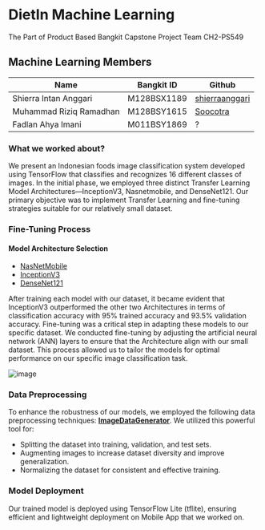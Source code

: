# DietIn Machine Learning

The Part of Product Based Bangkit Capstone Project Team CH2-PS549

## Machine Learning Members

| Name                    | Bangkit ID  | Github                                              |
| ----------------------- | ----------- | --------------------------------------------------- |
| Shierra Intan Anggari   | M128BSX1189 | [shierraanggari](https://github.com/shierraanggari) |
| Muhammad Riziq Ramadhan | M128BSY1615 | [Soocotra](https://github.com/Soocotra)             |
| Fadlan Ahya Imani       | M011BSY1869 | ?                                                   |

### What we worked about?

We present an Indonesian foods image classification system developed using TensorFlow that classifies and recognizes 16 different classes of images. In the initial phase, we employed three distinct Transfer Learning Model Architectures—InceptionV3, Nasnetmobile, and DenseNet121. Our primary objective was to implement Transfer Learning and fine-tuning strategies suitable for our relatively small dataset.

### Fine-Tuning Process

#### Model Architecture Selection

- [NasNetMobile](https://keras.io/api/applications/nasnet/#nasnetmobile-function)
- [InceptionV3](https://keras.io/api/applications/inceptionv3/)
- [DenseNet121](https://keras.io/api/applications/densenet/)

After training each model with our dataset, it became evident that InceptionV3 outperformed the other two Architectures in terms of classification accuracy with 95% trained accuracy and 93.5% validation accuracy. Fine-tuning was a critical step in adapting these models to our specific dataset. We conducted fine-tuning by adjusting the artificial neural network (ANN) layers to ensure that the Architecture align with our small dataset. This process allowed us to tailor the models for optimal performance on our specific image classification task.

![image](https://github.com/mafif21/dietin-app/assets/92849740/e0854d1a-0b59-4648-9e32-f06095fc6c83)

### Data Preprocessing

To enhance the robustness of our models, we employed the following data preprocessing techniques: [**ImageDataGenerator**](https://www.tensorflow.org/api_docs/python/tf/keras/preprocessing/image/ImageDataGenerator). We utilized this powerful tool for:

- Splitting the dataset into training, validation, and test sets.
- Augmenting images to increase dataset diversity and improve generalization.
- Normalizing the dataset for consistent and effective training.

### Model Deployment

Our trained model is deployed using TensorFlow Lite (tflite), ensuring efficient and lightweight deployment on Mobile App that we worked on.
